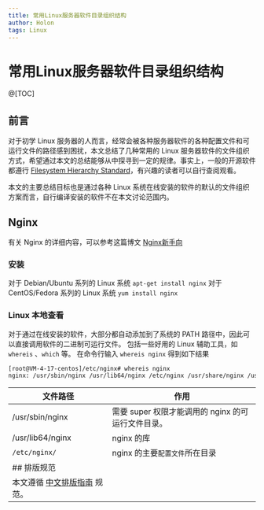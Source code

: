 ```yaml
---
title: 常用Linux服务器软件目录组织结构
author: Holon
tags: Linux
---
```




# 常用Linux服务器软件目录组织结构

@[TOC]
## 前言
对于初学 Linux 服务器的人而言，经常会被各种服务器软件的各种配置文件和可运行文件的路径感到困扰，本文总结了几种常用的 Linux 服务器软件的文件组织方式，希望通过本文的总结能够从中探寻到一定的规律。事实上，一般的开源软件都遵行 [Filesystem Hierarchy Standard](https://refspecs.linuxfoundation.org/fhs.shtml)，有兴趣的读者可以自行查阅观看。

本文的主要总结目标也是通过各种 Linux 系统在线安装的软件的默认的文件组织方案而言，自行编译安装的软件不在本文讨论范围内。

## Nginx
有关 Nginx 的详细内容，可以参考这篇博文 [Nginx新手向](https://blog.csdn.net/Holon_/article/details/120765694)
### 安装
对于 Debian/Ubuntu 系列的 Linux 系统
`apt-get install nginx`
对于 CentOS/Fedora 系列的 Linux 系统
`yum install nginx`
### Linux 本地查看
对于通过在线安装的软件，大部分都自动添加到了系统的 PATH 路径中，因此可以直接调用软件的二进制可运行文件。
包括一些好用的 Linux 辅助工具，如 `whereis` 、`which` 等。
在命令行输入
`whereis nginx`
得到如下结果
```bash
[root@VM-4-17-centos]/etc/nginx# whereis nginx
nginx: /usr/sbin/nginx /usr/lib64/nginx /etc/nginx /usr/share/nginx /usr/share/man/man3/nginx.3pm.gz /usr/share/man/man8/nginx.8.gz
```
| 文件路径                                                     | 作用                                               |
| ------------------------------------------------------------ | -------------------------------------------------- |
| /usr/sbin/nginx                                              | 需要 super 权限才能调用的 nginx 的可运行文件目录。 |
| /usr/lib64/nginx                                             | nginx 的库                                         |
| `/etc/nginx/`                                                | nginx 的主要`配置文件`所在目录                     |
| ## 排版规范                                                  |                                                    |
| 本文遵循 [中文排版指南](https://github.com/mzlogin/chinese-copywriting-guidelines) 规范。 |                                                    |
